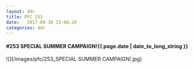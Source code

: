 ```yaml
---
layout: ddr
title: PFC 253
date:   2017-09-30 13:06:26
categories: ddr
---
```


#### **#253** SPECIAL SUMMER CAMPAIGN!<span class="pull-right">{{ page.date | date_to_long_string }}</span>
![](/images/pfc/253_SPECIAL SUMMER CAMPAIGN!.jpg)
